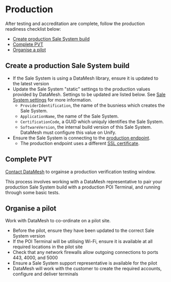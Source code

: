 # Production

After testing and accreditation are complete, follow the production readiness checklist below:

- [Create production Sale System build](#production-create-production-sale-system-build)
- [Complete PVT](#production-complete-pvt)
- [Organise a pilot](#production-organise-a-pilot)

## Create a production Sale System build 

- If the Sale System is using a DataMesh library, ensure it is updated to the latest version
- Update the Sale System "static" settings to the production values provided by DataMesh. Settings to be updated are listed below. See [Sale System settings](#design-your-integration-sale-system-settings) for more information.
  - `ProviderIdentification`, the name of the busniess which creates the Sale System.
  - `ApplicationName`, the name of the Sale System.
  - `CertificationCode`, a GUID which uniquly identifies the Sale System. 
  - `SoftwareVersion`, the internal build version of this Sale System. DataMesh must configure this value on Unify. 
- Ensure the Sale System is connecting to the [production endpoint](#cloud-api-reference-endpoints).
  - The production endpoint uses a different [SSL certificate](#cloud-api-reference-security).

## Complete PVT

[Contact DataMesh]((mailto:integrations@datameshgroup.com)) to orgainse a production verification testing window.

This process involves working with a DataMesh representative to pair your production Sale System build with a production POI Terminal, and running through some basic tests.

## Organise a pilot

Work with DataMesh to co-ordinate on a pilot site. 

- Before the pilot, ensure they have been updated to the correct Sale System version 
- If the POI Terminal will be utilising Wi-Fi, ensure it is available at all required locations in the pilot site
- Check that any network firewalls allow outgoing connections to ports 443, 4000, and 5000
- Ensure a Sale System support representative is available for the pilot 
- DataMesh will work with the customer to create the required accounts, configure and deliver terminals 

